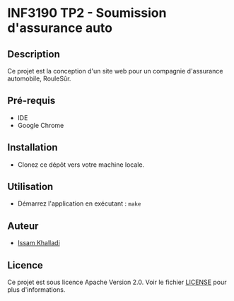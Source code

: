 # INF3190 TP2 - Soumission d'assurance auto

## Description

Ce projet est la conception d'un site web pour un compagnie d'assurance automobile, RouleSûr.

## Pré-requis

- IDE
- Google Chrome

## Installation

- Clonez ce dépôt vers votre machine locale.

## Utilisation

- Démarrez l'application en exécutant : `make`

## Auteur

- [Issam Khalladi](https://github.com/issamkhalladi)

## Licence

Ce projet est sous licence Apache Version 2.0. Voir le fichier [LICENSE](LICENSE) pour plus d'informations.

